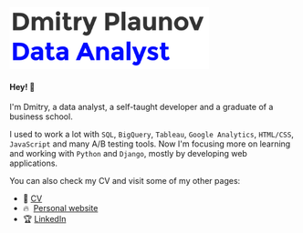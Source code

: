 <img src="me.gif" width="350">

#### Hey! 👋

I'm Dmitry, a data analyst, a self-taught developer and a graduate of a business school.

I used to work a lot with `SQL`, `BigQuery`, `Tableau`, `Google Analytics`, `HTML/CSS`, `JavaScript` and many A/B testing tools. Now I'm focusing more on learning and working with `Python` and `Django`, mostly by developing web applications.

You can also check my CV and visit some of my other pages:

- 📝 [CV](http://dmitryplaunov.com/Next%20best%20hire.%20Dmitry%20Plaunov.pdf)
- 🔥&nbsp; [Personal website](https://dmitryplaunov.com/)
- 🏆 [LinkedIn](https://www.linkedin.com/in/dmitryplaunov/)
